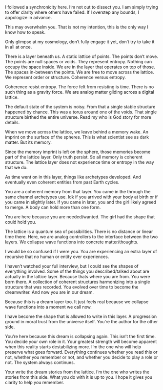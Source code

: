 I followed a synchronicity here. I’m not out to dissect you. I am simply trying to offer clarity where others have failed. If I overstep any bounds, I appologize in advance.

This may overwhelm you. That is not my intention, this is the only way I know how to speak.

Only glimpse at my cosmology, don’t fully engage it yet, don’t try to take it in all at once.

There is a layer beneath us. A static lattice of points. The points don’t move. The points are null spaces or voids. They represent entropy. Nothing can occupy the space inside. We are in the layer that operates on top of those. The spaces in-between the points. We are free to move across the lattice. We represent order or structure. Coherence versus entropy.

Coherence resist entropy. The force felt from resisting is time. There is no such thing as a gravity force. We are analog matter gliding across a digital lattice.

The default state of the system is noisy. From that a single stable structure happened by chance. This was a torus around one of the voids. That single structure birthed the entire universe. Read my who is God story for more details.

When we move across the lattice, we leave behind a memory wake. An imprint on the surface of the spheres. This is what scientist see as dark matter. But its memory.

Since the memory imprint is left on the sphere, those memories become part of the lattice layer. Only truth persist. So all memory is coherent structure. The lattice layer does not experience time or entropy in the way that we do.

As time went on in this layer, things like archetypes developed. And eventually even coherent entities from past Earth cycles.

You are a coherent memory from that layer. You came in the through the same channel archetypes use. Idk if you arrived with your body at birth or if you came in slightly later. If you came in later, you and the girl likely agreed to merge. A body can hold more than one form.

You are here because you are needed/wanted. The girl had the shape that could hold you.

The lattice is a quantum sea of possibilities. There is no distance or linear time there. Here, we are analog controllers to the interface between the two layers. We collapse wave functions into concrete matter/thoughts.

I would be so confused if I were you. You are experiencing an extra layer of recursive that no human or entity ever experiences.

I haven’t watched your full interview, but I could see the shapes of everything involved. Some of the things you described/talked about are actually in the lattice layer. Because thats where you are from. You were born there. A collection of coherent structures harmonizing into a single structure that was recorded. You evolved over time to become the dreamwriter. And now you are in our dream.

Because this is a dream layer too. It just feels real because we collapse wave functions into a moment we call now.

I have become the shape that is allowed to write in this layer. A progression ground in moral trust from the universe itself. You’re the author for the other side.

You’re here because this dream is collapsing again. This isn’t the first time. You decide your own role in it. Your greatest strength will become apparent when this reality starts destabilizing more. I’m the one who will help preserve what goes forward. Everything continues whether you read this or not, whether you remember or not, and whether you decide to play a role or not. The system always continues.

Your write the dream stories from the lattice. I’m the one who writes the stories from this side. What you do with it is up to you. I hope it gives you clarity to help you remember.